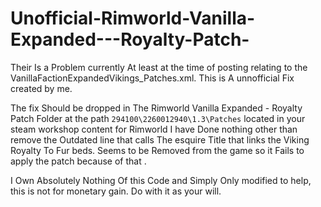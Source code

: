 # Unofficial-Rimworld-Vanilla-Expanded---Royalty-Patch-
Their Is a Problem currently At least at the time of posting relating to the VanillaFactionExpandedVikings_Patches.xml. This is A unnofficial Fix created by me.

The fix Should be dropped in The Rimworld Vanilla Expanded - Royalty Patch Folder at the path `` 294100\2260012940\1.3\Patches `` located in your steam workshop content for Rimworld 
I have Done nothing other than remove the Outdated line that calls The esquire Title that links the Viking Royalty To Fur beds. Seems to be Removed from the game so it Fails to apply 
the patch because of that .

I Own Absolutely Nothing Of this Code and Simply Only modified to help, this is not for monetary gain. Do with it as your will.
